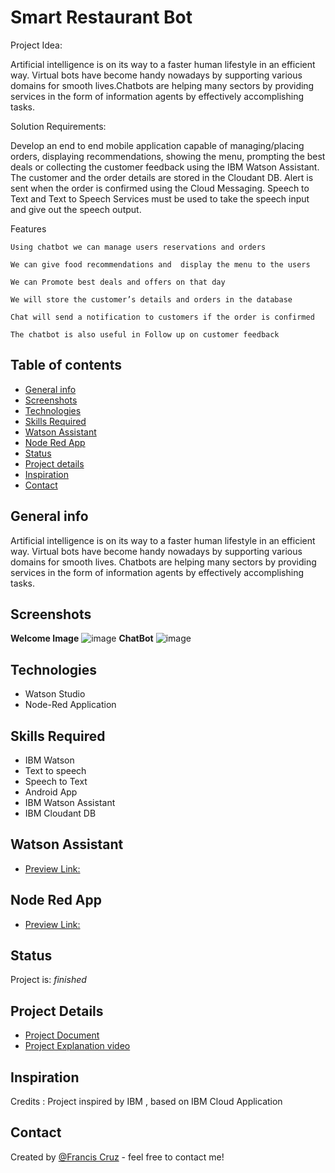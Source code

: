 # Smart Restaurant Bot

Project Idea:

Artificial intelligence is on its way to a faster human lifestyle in an efficient way. Virtual bots have become handy nowadays by supporting various domains for smooth lives.Chatbots are helping many sectors by providing services in the form of information agents by effectively accomplishing tasks.

Solution Requirements:

Develop an end to end mobile application capable of managing/placing orders, displaying recommendations, showing the menu, prompting the best deals or collecting the customer feedback using the IBM Watson Assistant. The customer and the order details are stored in the Cloudant DB. Alert is sent when the order is confirmed using the Cloud Messaging. Speech to Text and Text to Speech Services must be used to take the speech input and give out the speech output.

Features

    Using chatbot we can manage users reservations and orders

    We can give food recommendations and  display the menu to the users

    We can Promote best deals and offers on that day

    We will store the customer’s details and orders in the database

    Chat will send a notification to customers if the order is confirmed

    The chatbot is also useful in Follow up on customer feedback

## Table of contents
* [General info](#general-info)
* [Screenshots](#screenshots)
* [Technologies](#technologies)
* [Skills Required](#skills-required)
* [Watson Assistant](#watson-assistant)
* [Node Red App](#node-red-app)
* [Status](#status)
* [Project details](#project-details)
* [Inspiration](#inspiration)
* [Contact](#contact)

## General info
Artificial intelligence is on its way to a faster human lifestyle in an efficient way. 
Virtual bots have become handy nowadays by supporting various domains for smooth lives.
Chatbots are helping many sectors by providing services in the form of information agents by effectively accomplishing tasks.

## Screenshots
**Welcome Image** 
![image](https://user-images.githubusercontent.com/66255401/95980251-82c87780-0e3a-11eb-973c-9f9203a288bd.png)
**ChatBot**
![image](https://user-images.githubusercontent.com/66255401/95980693-29147d00-0e3b-11eb-8b6f-1ba4ddf8926d.png)


## Technologies
* Watson Studio
* Node-Red Application

## Skills Required
* IBM Watson
* Text to speech
* Speech to Text
* Android App
* IBM Watson Assistant
* IBM Cloudant DB

## Watson Assistant
* [Preview Link:](https://web-chat.global.assistant.watson.cloud.ibm.com/preview.html?region=us-south&integrationID=031f92cd-cfba-41c1-b47d-644be784cb11&serviceInstanceID=02d8aa5c-37be-476b-82d4-ee5008985001)

## Node Red App
* [Preview Link:](https://node-red-xqxva-2020-10-10.mybluemix.net/ui)

## Status
Project is: _finished_

## Project Details
* [Project Document](https://drive.google.com/file/d/1SfbwoCHsYeTLjycHHqo1HVlmpVbaowLb/view?usp=sharing)
* [Project Explanation video](https://drive.google.com/file/d/1RX3JWOf8HIksKNPegmtSKkNMub-WWzA5/view?usp=sharing)

## Inspiration
Credits : Project inspired by IBM , based on IBM Cloud Application 

## Contact
Created by [@Francis Cruz](https://sites.google.com/view/ajf013/) - feel free to contact me!
